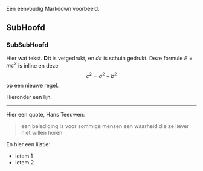 Een eenvoudig Markdown voorbeeld.

## SubHoofd

### SubSubHoofd

Hier wat tekst.
**Dit** is vetgedrukt,
en *dit* is schuin gedrukt. 
Deze formule $E=mc^2$ is inline en deze $$c^2=a^2+b^2$$ op een nieuwe regel.

Hieronder een lijn.

***

Hier een quote, Hans Teeuwen:
> een belediging is voor sommige mensen een waarheid die ze liever niet willen horen

En hier een lijstje:

* ietem 1
* ietem 2
